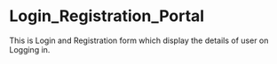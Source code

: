 # Login_Registration_Portal
This is Login and Registration form which display the details of user on Logging in.
